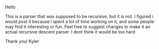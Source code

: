 Hello

This is a parser that was supposed to be recursive, but it is not. I figured i would post it because i spent a lot of time working on it, and some people may find it interesting or fun. Feel free to suggest changes 
to make it an actual recursive descent parser. I dont think it would be too hard

Thank you!
Kyler
